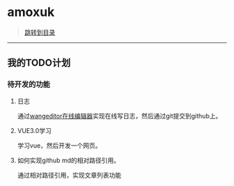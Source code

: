 # amoxuk

> [跳转到目录](menu.md)

---

## 我的TODO计划

### 待开发的功能

1. 日志

    通过[wangeditor在线编辑器](https://www.wangeditor.com/)实现在线写日志，然后通过git提交到github上。

2. VUE3.0学习

    学习vue，然后开发一个网页。

3. 如何实现github md的相对路径引用。

    通过相对路径引用，实现文章列表功能

